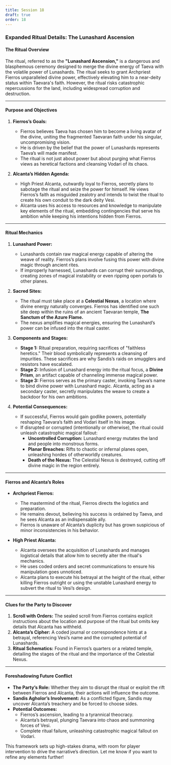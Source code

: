 ```yaml
---
title: Session 18
draft: true
order: 18
---
```

### Expanded Ritual Details: The Lunashard Ascension

#### **The Ritual Overview**
The ritual, referred to as the **"Lunashard Ascension,"** is a dangerous and blasphemous ceremony designed to merge the divine energy of Taeva with the volatile power of Lunashards. The ritual seeks to grant Archpriest Fierros unparalleled divine power, effectively elevating him to a near-deity status within Taevara's faith. However, the ritual risks catastrophic repercussions for the land, including widespread corruption and destruction.

---

#### **Purpose and Objectives**
1. **Fierros’s Goals:**
   - Fierros believes Taeva has chosen him to become a living avatar of the divine, uniting the fragmented Taevaran faith under his singular, uncompromising vision.
   - He is driven by the belief that the power of Lunashards represents Taeva’s will made manifest.
   - The ritual is not just about power but about purging what Fierros views as heretical factions and cleansing Vodari of its chaos.

2. **Alcanta’s Hidden Agenda:**
   - High Priest Alcanta, outwardly loyal to Fierros, secretly plans to sabotage the ritual and seize the power for himself. He views Fierros’s faith as misguided zealotry and intends to twist the ritual to create his own conduit to the dark deity Vesi.
   - Alcanta uses his access to resources and knowledge to manipulate key elements of the ritual, embedding contingencies that serve his ambition while keeping his intentions hidden from Fierros.

---

#### **Ritual Mechanics**
1. **Lunashard Power:**
   - Lunashards contain raw magical energy capable of altering the weave of reality. Fierros’s plans involve fusing this power with divine magic through ancient rites.
   - If improperly harnessed, Lunashards can corrupt their surroundings, creating zones of magical instability or even ripping open portals to other planes.

2. **Sacred Sites:**
   - The ritual must take place at a **Celestial Nexus**, a location where divine energy naturally converges. Fierros has identified one such site deep within the ruins of an ancient Taevaran temple, **The Sanctum of the Azure Flame.**
   - The nexus amplifies magical energies, ensuring the Lunashard’s power can be infused into the ritual caster.

3. **Components and Stages:**
   - **Stage 1:** Ritual preparation, requiring sacrifices of "faithless heretics." Their blood symbolically represents a cleansing of impurities. These sacrifices are why Sandis’s raids on smugglers and resistors have escalated.
   - **Stage 2:** Infusion of Lunashard energy into the ritual focus, a **Divine Prism**, an artifact capable of channeling immense magical power.
   - **Stage 3:** Fierros serves as the primary caster, invoking Taeva’s name to bind divine power with Lunashard magic. Alcanta, acting as a secondary caster, secretly manipulates the weave to create a backdoor for his own ambitions.

4. **Potential Consequences:**
   - If successful, Fierros would gain godlike powers, potentially reshaping Taevara’s faith and Vodari itself in his image.
   - If disrupted or corrupted (intentionally or otherwise), the ritual could unleash catastrophic magical fallout:
     - **Uncontrolled Corruption:** Lunashard energy mutates the land and people into monstrous forms.
     - **Planar Breaches:** Rifts to chaotic or infernal planes open, unleashing hordes of otherworldly creatures.
     - **Death of the Nexus:** The Celestial Nexus is destroyed, cutting off divine magic in the region entirely.

---

#### **Fierros and Alcanta’s Roles**
- **Archpriest Fierros:**
  - The mastermind of the ritual, Fierros directs the logistics and preparation.
  - He remains devout, believing his success is ordained by Taeva, and he sees Alcanta as an indispensable ally.
  - Fierros is unaware of Alcanta’s duplicity but has grown suspicious of minor inconsistencies in his behavior.

- **High Priest Alcanta:**
  - Alcanta oversees the acquisition of Lunashards and manages logistical details that allow him to secretly alter the ritual's mechanics.
  - He uses coded orders and secret communications to ensure his manipulation goes unnoticed.
  - Alcanta plans to execute his betrayal at the height of the ritual, either killing Fierros outright or using the unstable Lunashard energy to subvert the ritual to Vesi’s design.

---

#### **Clues for the Party to Discover**
1. **Scroll with Orders:** The sealed scroll from Fierros contains explicit instructions about the location and purpose of the ritual but omits key details that Alcanta has withheld.
2. **Alcanta’s Cipher:** A coded journal or correspondence hints at a betrayal, referencing Vesi’s name and the corrupted potential of Lunashards.
3. **Ritual Schematics:** Found in Fierros’s quarters or a related temple, detailing the stages of the ritual and the importance of the Celestial Nexus.

---

#### **Foreshadowing Future Conflict**
- **The Party’s Role:** Whether they aim to disrupt the ritual or exploit the rift between Fierros and Alcanta, their actions will influence the outcome.
- **Sandis Agholor’s Involvement:** As a conflicted figure, Sandis may uncover Alcanta’s treachery and be forced to choose sides.
- **Potential Outcomes:**
  - Fierros’s ascension, leading to a tyrannical theocracy.
  - Alcanta’s betrayal, plunging Taevara into chaos and summoning forces of Vesi.
  - Complete ritual failure, unleashing catastrophic magical fallout on Vodari.

This framework sets up high-stakes drama, with room for player intervention to drive the narrative’s direction. Let me know if you want to refine any elements further!